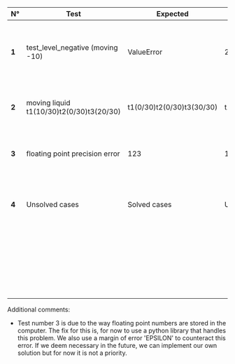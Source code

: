 | N°  | Test                                     | Expected                 |  Result                    | Comment                                             | Severity | Fixed |
|-----|------------------------------------------|--------------------------|----------------------------|-----------------------------------------------------|----------|-------|
|**1**| test_level_negative (moving -10)         |ValueError                | 20                         | The movement was allowed when it souldn't have been | minor    |&check;|
|**2**| moving liquid t1(10/30)t2(0/30)t3(20/30) |t1(0/30)t2(0/30)t3(30/30) | t1(0/30)t2(10/30)t3(30/30) | Multiple tanks are updated at the same time         | major    |&check;|
|**3**| floating point precision error           | 123                      | 122.9999999999             | Some value have a decimal point error               | major    |&check;|
|**4**| Unsolved cases                           | Solved cases             | Unsolved cases             | Some cases that can and should be solved are not    | major    |&check;|
|     |                                          |                          |                            |                                                     |          |       |
|     |                                          |                          |                            |                                                     |          |       |
|     |                                          |                          |                            |                                                     |          |       |
|     |                                          |                          |                            |                                                     |          |       |
|     |                                          |                          |                            |                                                     |          |       |
|     |                                          |                          |                            |                                                     |          |       |
|     |                                          |                          |                            |                                                     |          |       |
|     |                                          |                          |                            |                                                     |          |       |
|     |                                          |                          |                            |                                                     |          |       |
|     |                                          |                          |                            |                                                     |          |       |
|     |                                          |                          |                            |                                                     |          |       |
|     |                                          |                          |                            |                                                     |          |       |
|     |                                          |                          |                            |                                                     |          |       |
|     |                                          |                          |                            |                                                     |          |       |
|     |                                          |                          |                            |                                                     |          |       |
|     |                                          |                          |                            |                                                     |          |       |
|     |                                          |                          |                            |                                                     |          |       |
|     |                                          |                          |                            |                                                     |          |       |
|     |                                          |                          |                            |                                                     |          |       |
|     |                                          |                          |                            |                                                     |          |       |
|     |                                          |                          |                            |                                                     |          |       |
|     |                                          |                          |                            |                                                     |          |       |
|     |                                          |                          |                            |                                                     |          |       |
|     |                                          |                          |                            |                                                     |          |       |
|     |                                          |                          |                            |                                                     |          |       |

Additional comments:
- Test number 3  is due to the way floating point numbers are stored in the computer. The fix for this is, for now to use a python library that handles this problem. We also use a margin of error 'EPSILON' to counteract this error. If we deem necessary in the future, we can implement our own solution but for now it is not a priority. 